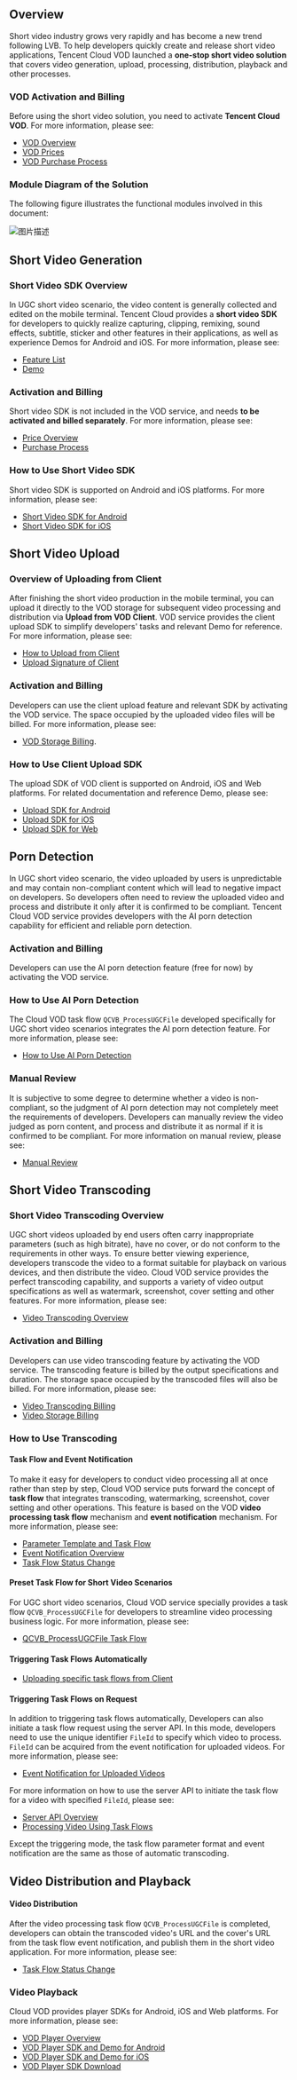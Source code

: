 ## Overview
Short video industry grows very rapidly and has become a new trend following LVB. To help developers quickly create and release short video applications, Tencent Cloud VOD launched a **one-stop short video solution** that covers video generation, upload, processing, distribution, playback and other processes.

### VOD Activation and Billing
Before using the short video solution, you need to activate **Tencent Cloud VOD**. For more information, please see:

* [VOD Overview](https://cloud.tencent.com/document/product/266/2833)
* [VOD Prices](https://cloud.tencent.com/document/product/266/2838)
* [VOD Purchase Process](https://cloud.tencent.com/document/product/266/2839)

### Module Diagram of the Solution
The following figure illustrates the functional modules involved in this document:

![图片描述](https://mc.qcloudimg.com/static/img/984742edd098b6d0e2eeb1c265d0a01a/image.jpg)

## Short Video Generation
### Short Video SDK Overview
In UGC short video scenario, the video content is generally collected and edited on the mobile terminal. Tencent Cloud provides a **short video SDK** for developers to quickly realize capturing, clipping, remixing, sound effects, subtitle, sticker and other features in their applications, as well as experience Demos for Android and iOS. For more information, please see:

* [Feature List](https://cloud.tencent.com/document/product/584/9457)
* [Demo](https://cloud.tencent.com/document/product/584/9365)

### Activation and Billing
Short video SDK is not included in the VOD service, and needs **to be activated and billed separately**. For more information, please see:

* [Price Overview](https://cloud.tencent.com/document/product/584/9368)
* [Purchase Process](https://cloud.tencent.com/document/product/584/9678)

### How to Use Short Video SDK
Short video SDK is supported on Android and iOS platforms. For more information, please see:

* [Short Video SDK for Android](https://cloud.tencent.com/document/product/584/11631)
* [Short Video SDK for iOS](https://cloud.tencent.com/document/product/584/11638) 

## Short Video Upload
### Overview of Uploading from Client
After finishing the short video production in the mobile terminal, you can upload it directly to the VOD storage for subsequent video processing and distribution via **Upload from VOD Client**. VOD service provides the client upload SDK to simplify developers' tasks and relevant Demo for reference. For more information, please see:

* [How to Upload from Client](https://cloud.tencent.com/document/product/266/9219)
* [Upload Signature of Client](https://cloud.tencent.com/document/product/266/9221)

### Activation and Billing
Developers can use the client upload feature and relevant SDK by activating the VOD service. The space occupied by the uploaded video files will be billed. For more information, please see:

* [VOD Storage Billing](https://cloud.tencent.com/document/product/266/2838#.E8.A7.86.E9.A2.91.E5.AD.98.E5.82.A8).

### How to Use Client Upload SDK
The upload SDK of VOD client is supported on Android, iOS and Web platforms. For related documentation and reference Demo, please see:

* [Upload SDK for Android](https://cloud.tencent.com/document/product/266/9539)
* [Upload SDK for iOS](https://cloud.tencent.com/document/product/266/13793)
* [Upload SDK for Web](https://cloud.tencent.com/document/product/266/9239)

## Porn Detection
In UGC short video scenario, the video uploaded by users is unpredictable and may contain non-compliant content which will lead to negative impact on developers. So developers often need to review the uploaded video and process and distribute it only after it is confirmed to be compliant. Tencent Cloud VOD service provides developers with the AI porn detection capability for efficient and reliable porn detection.

### Activation and Billing
Developers can use the AI porn detection feature (free for now) by activating the VOD service.

### How to Use AI Porn Detection
The Cloud VOD task flow `QCVB_ProcessUGCFile` developed specifically for UGC short video scenarios integrates the AI porn detection feature. For more information, please see:

* [How to Use AI Porn Detection](https://cloud.tencent.com/document/product/266/11701#.E4.BD.BF.E7.94.A8-ai-.E9.89.B4.E9.BB.84)

### Manual Review
It is subjective to some degree to determine whether a video is non-compliant, so the judgment of AI porn detection may not completely meet the requirements of developers. Developers can manually review the video judged as porn content, and process and distribute it as normal if it is confirmed to be compliant. For more information on manual review, please see:

* [Manual Review](https://cloud.tencent.com/document/product/266/11701#ai-.E9.89.B4.E9.BB.84.E9.85.8D.E5.90.88.E4.BA.BA.E5.B7.A5.E5.AE.A1.E6.A0.B8)

## Short Video Transcoding
### Short Video Transcoding Overview
UGC short videos uploaded by end users often carry inappropriate parameters (such as high bitrate), have no cover, or do not conform to the requirements in other ways. To ensure better viewing experience, developers transcode the video to a format suitable for playback on various devices, and then distribute the video. Cloud VOD service provides the perfect transcoding capability, and supports a variety of video output specifications as well as watermark, screenshot, cover setting and other features. For more information, please see:

* [Video Transcoding Overview](https://cloud.tencent.com/document/product/266/11701)

### Activation and Billing
Developers can use video transcoding feature by activating the VOD service. The transcoding feature is billed by the output specifications and duration. The storage space occupied by the transcoded files will also be billed. For more information, please see:

* [Video Transcoding Billing](https://cloud.tencent.com/document/product/266/2838#.E8.A7.86.E9.A2.91.E8.BD.AC.E7.A0.81)
* [Video Storage Billing](https://cloud.tencent.com/document/product/266/2838#.E8.A7.86.E9.A2.91.E5.AD.98.E5.82.A8)

### How to Use Transcoding
#### Task Flow and Event Notification
To make it easy for developers to conduct video processing all at once rather than step by step, Cloud VOD service puts forward the concept of **task flow** that integrates transcoding, watermarking, screenshot, cover setting and other operations. This feature is based on the VOD **video processing task flow** mechanism and **event notification** mechanism. For more information, please see:

* [Parameter Template and Task Flow](https://cloud.tencent.com/document/product/266/11700)
* [Event Notification Overview](https://cloud.tencent.com/document/product/266/7829#.E4.BA.8B.E4.BB.B6.E9.80.9A.E7.9F.A5.E7.AE.80.E4.BB.8B)
* [Task Flow Status Change](https://cloud.tencent.com/document/product/266/9636)

#### Preset Task Flow for Short Video Scenarios
For UGC short video scenarios, Cloud VOD service specially provides a task flow `QCVB_ProcessUGCFile` for developers to streamline video processing business logic. For more information, please see:

* [QCVB_ProcessUGCFile Task Flow](https://cloud.tencent.com/document/product/266/11700#qcvb_processugcfile)

#### Triggering Task Flows Automatically

* [Uploading specific task flows from Client](https://cloud.tencent.com/document/product/266/9219#.E4.B8.8A.E4.BC.A0.E6.97.B6.E6.8C.87.E5.AE.9A.E8.A7.86.E9.A2.91.E5.A4.84.E7.90.86.E6.96.B9.E5.BC.8F)

#### Triggering Task Flows on Request
In addition to triggering task flows automatically, Developers can also initiate a task flow request using the server API. In this mode, developers need to use the unique identifier `FileId` to specify which video to process. `FileId` can be acquired from the event notification for uploaded videos. For more information, please see:

* [Event Notification for Uploaded Videos](https://cloud.tencent.com/document/product/266/7830)

For more information on how to use the server API to initiate the task flow for a video with specified `FileId`, please see:

* [Server API Overview](https://cloud.tencent.com/document/product/266/10688)
* [Processing Video Using Task Flows](https://cloud.tencent.com/document/product/266/11030)

Except the triggering mode, the task flow parameter format and event notification are the same as those of automatic transcoding.

## Video Distribution and Playback
#### Video Distribution
After the video processing task flow `QCVB_ProcessUGCFile` is completed, developers can obtain the transcoded video's URL and the cover's URL from the task flow event notification, and publish them in the short video application. For more information, please see:

* [Task Flow Status Change](https://cloud.tencent.com/document/product/266/9636)

### Video Playback
Cloud VOD provides player SDKs for Android, iOS and Web platforms. For more information, please see:

* [VOD Player Overview](https://cloud.tencent.com/document/product/266/7836)
* [VOD Player SDK and Demo for Android](https://cloud.tencent.com/document/product/266/7938)
* [VOD Player SDK and Demo for iOS](https://cloud.tencent.com/document/product/266/9237)
* [VOD Player SDK Download](https://cloud.tencent.com/document/product/266/5236)



